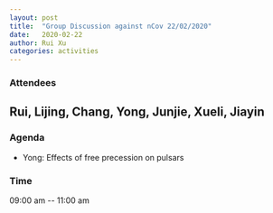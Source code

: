 ```yaml
---
layout: post
title:  "Group Discussion against nCov 22/02/2020"
date:   2020-02-22
author: Rui Xu
categories: activities
---
```



### Attendees

Rui, Lijing, Chang, Yong, Junjie, Xueli, Jiayin
---

### Agenda

- Yong: Effects of free precession on pulsars

### Time

09:00 am -- 11:00 am
